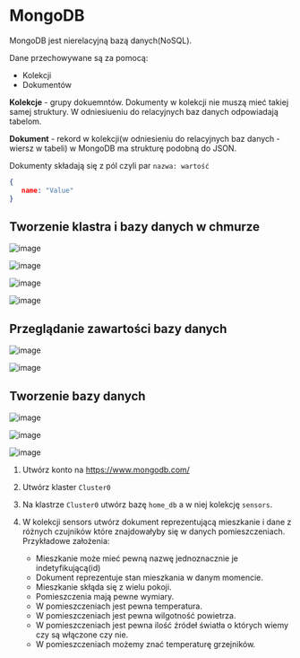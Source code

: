 # MongoDB

MongoDB jest nierelacyjną bazą danych(NoSQL).

Dane przechowywane są za pomocą:

   - Kolekcji
   - Dokumentów

**Kolekcje** - grupy dokuemntów. Dokumenty w kolekcji nie muszą mieć takiej samej struktury. W odniesiueniu do relacyjnych baz danych odpowiadają tabelom.

**Dokument** - rekord w kolekcji(w odniesieniu do relacyjnych baz danych - wiersz w tabeli) w MongoDB ma strukturę podobną do JSON.

Dokumenty składają się z pól czyli par `nazwa: wartość`
```JSON
{
   name: "Value"
}
```

## Tworzenie klastra i bazy danych w chmurze
![image](https://user-images.githubusercontent.com/37069490/164544317-65d71f29-d271-407a-9fb1-2d2843b230a1.png)

![image](https://user-images.githubusercontent.com/37069490/164545067-3713c45a-a7ea-407a-8f9f-c69ceb1c2fe9.png)

![image](https://user-images.githubusercontent.com/37069490/164545301-7ad63327-08d7-44ad-ac44-95f646884867.png)

![image](https://user-images.githubusercontent.com/37069490/164545407-81cd17ce-0dfd-4dfc-bbba-756551adf000.png)

## Przeglądanie zawartości bazy danych

![image](https://user-images.githubusercontent.com/37069490/164546223-071753d3-4697-4e97-8f03-cd35ee0a2b62.png)

![image](https://user-images.githubusercontent.com/37069490/164546577-1ecb9230-b1d0-4ef5-bca9-aba071ce6e72.png)

## Tworzenie bazy danych

![image](https://user-images.githubusercontent.com/37069490/164547877-602c01b5-534d-41f7-a5c1-601be79f58f7.png)

![image](https://user-images.githubusercontent.com/37069490/164548099-9deaba05-cf51-437f-8020-047a7cb4c245.png)

![image](https://user-images.githubusercontent.com/37069490/164548247-c8e9cb78-f269-4d21-b06b-35e2b87f8b2b.png)

1. Utwórz konto na https://www.mongodb.com/
2. Utwórz klaster `Cluster0`
3. Na klastrze `Cluster0` utwórz bazę `home_db` a w niej kolekcję `sensors`.
4. W kolekcji sensors utwórz dokument reprezentującą mieszkanie i dane z różnych czujników które znajdowałyby się w danych pomieszczeniach. Przykładowe założenia:

    - Mieszkanie może mieć pewną nazwę jednoznacznie je indetyfikującą(id)
    - Dokument reprezentuje stan mieszkania w danym momencie.
    - Mieszkanie skłąda się z wielu pokoji.
    - Pomieszczenia mają pewne wymiary.
    - W pomieszczeniach jest pewna temperatura.
    - W pomieszczeniach jest pewna wilgotność powietrza.
    - W pomieszczeniach jest pewna ilość źródeł światła o których wiemy czy są włączone czy nie.
    - W pomieszczeniach możemy znać temperaturę grzejników.


